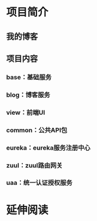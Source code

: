# 项目简介
## 我的博客
## 项目内容
### base：基础服务
### blog：博客服务
### view：前端UI
### common：公共API包
### eureka：eureka服务注册中心
### zuul：zuul路由网关
### uaa：统一认证授权服务

# 延伸阅读